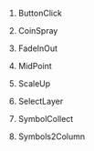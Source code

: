 1. ButtonClick

2. CoinSpray

3. FadeInOut

4. MidPoint

5. ScaleUp

6. SelectLayer

7. SymbolCollect

8. Symbols2Column
